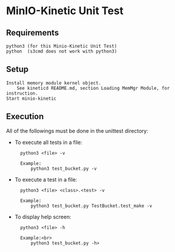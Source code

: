 # MinIO-Kinetic Unit Test

## Requirements
    python3 (for this Minio-Kinetic Unit Test)
    python  (s3cmd does not work with python3)

## Setup
    Install memory module kernel object.
        See kineticd README.md, section Loading MemMgr Module, for instruction.
    Start minio-kinetic

## Execution 
All of the followings must be done in the unittest directory:

- To execute all tests in a file:

        python3 <file> -v

        Example:
            python3 test_bucket.py -v

- To execute a test in a file:

        python3 <file> <class>.<test> -v

        Example:
            python3 test_bucket.py TestBucket.test_make -v

- To display help screen:

        python3 <file> -h

        Example:<br>
            python3 test_bucket.py -h>
